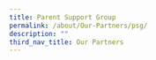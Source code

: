 ```yaml
---
title: Parent Support Group
permalink: /about/Our-Partners/psg/
description: ""
third_nav_title: Our Partners
---
```

